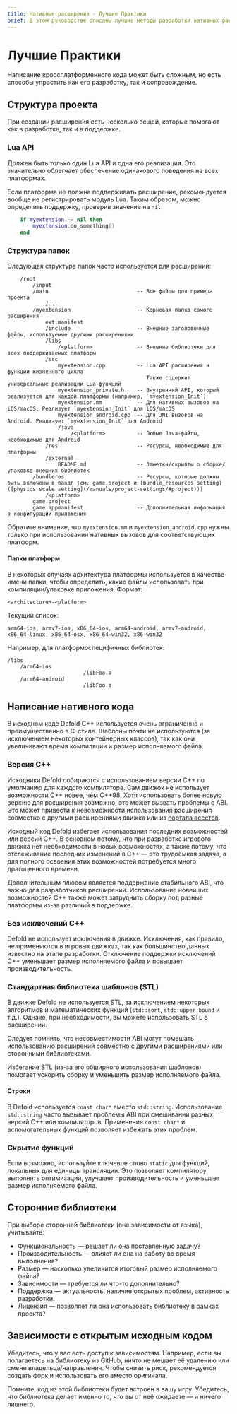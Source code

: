```yaml
---
title: Нативные расширения - Лучшие Практики
brief: В этом руководстве описаны лучшие методы разработки нативных расширений.
---
```


# Лучшие Практики

Написание кроссплатформенного кода может быть сложным, но есть способы упростить как его разработку, так и сопровождение.


## Структура проекта

При создании расширения есть несколько вещей, которые помогают как в разработке, так и в поддержке.

### Lua API

Должен быть только один Lua API и одна его реализация. Это значительно облегчает обеспечение одинакового поведения на всех платформах.

Если платформа не должна поддерживать расширение, рекомендуется вообще не регистрировать модуль Lua. Таким образом, можно определить поддержку, проверив значение на `nil`:

```lua
    if myextension ~= nil then
        myextension.do_something()
    end
```

### Структура папок

Следующая структура папок часто используется для расширений:

```
    /root
        /input
        /main                            -- Все файлы для примера проекта
            /...
        /myextension                     -- Корневая папка самого расширения
            ext.manifest
            /include                     -- Внешние заголовочные файлы, используемые другими расширениями
            /libs
                /<platform>              -- Внешние библиотеки для всех поддерживаемых платформ
            /src
                myextension.cpp          -- Lua API расширения и функции жизненного цикла
                                            Также содержит универсальные реализации Lua-функций
                myextension_private.h    -- Внутренний API, который реализуется для каждой платформы (например, `myextension_Init`)
                myextension.mm           -- Для нативных вызовов на iOS/macOS. Реализует `myextension_Init` для iOS/macOS
                myextension_android.cpp  -- Для JNI вызовов на Android. Реализует `myextension_Init` для Android
                /java
                    /<platform>          -- Любые Java-файлы, необходимые для Android
            /res                         -- Ресурсы, необходимые для платформы
            /external
                README.md                -- Заметки/скрипты о сборке/упаковке внешних библиотек
        /bundleres                       -- Ресурсы, которые должны быть включены в бандл (см. game.project и [bundle_resources setting]([physics scale setting](/manuals/project-settings/#project)))
            /<platform>
        game.project
        game.appmanifest                 -- Дополнительная информация о конфигурации приложения
```

Обратите внимание, что `myextension.mm` и `myextension_android.cpp` нужны только при использовании нативных вызовов для соответствующих платформ.

#### Папки платформ

В некоторых случаях архитектура платформы используется в качестве имени папки, чтобы определить, какие файлы использовать при компиляции/упаковке приложения. Формат:

    <architecture>-<platform>

Текущий список:

    arm64-ios, armv7-ios, x86_64-ios, arm64-android, armv7-android, x86_64-linux, x86_64-osx, x86_64-win32, x86-win32

Например, для платформоспецифичных библиотек:

    /libs
        /arm64-ios
                            /libFoo.a
        /arm64-android
                            /libFoo.a


## Написание нативного кода

В исходном коде Defold C++ используется очень ограниченно и преимущественно в C-стиле. Шаблоны почти не используются (за исключением некоторых контейнерных классов), так как они увеличивают время компиляции и размер исполняемого файла.

### Версия C++

Исходники Defold собираются с использованием версии C++ по умолчанию для каждого компилятора. Сам движок не использует возможности C++ новее, чем C++98. Хотя использовать более новую версию для расширения возможно, это может вызвать проблемы с ABI. Это может привести к невозможности использования расширения совместно с другими расширениями движка или из [портала ассетов](/assets).

Исходный код Defold избегает использования последних возможностей или версий C++. В основном потому, что при разработке игрового движка нет необходимости в новых возможностях, а также потому, что отслеживание последних изменений в C++ — это трудоёмкая задача, а для полного освоения этих возможностей потребуется много драгоценного времени.

Дополнительным плюсом является поддержание стабильного ABI, что важно для разработчиков расширений. Использование новейших возможностей C++ также может затруднить сборку под разные платформы из-за различий в поддержке.

### Без исключений C++

Defold не использует исключения в движке. Исключения, как правило, не применяются в игровых движках, так как большинство данных известно на этапе разработки. Отключение поддержки исключений C++ уменьшает размер исполняемого файла и повышает производительность.

### Стандартная библиотека шаблонов (STL)

В движке Defold не используется STL, за исключением некоторых алгоритмов и математических функций (`std::sort`, `std::upper_bound` и т.д.). Однако, при необходимости, вы можете использовать STL в расширении.

Следует помнить, что несовместимости ABI могут помешать использованию расширений совместно с другими расширениями или сторонними библиотеками.

Избегание STL (из-за его обширного использования шаблонов) помогает ускорить сборку и уменьшить размер исполняемого файла.

#### Строки

В Defold используется `const char*` вместо `std::string`. Использование `std::string` часто вызывает проблемы ABI при смешивании разных версий C++ или компиляторов. Применение `const char*` и вспомогательных функций позволяет избежать этих проблем.

### Скрытие функций

Если возможно, используйте ключевое слово `static` для функций, локальных для единицы трансляции. Это позволяет компилятору выполнять оптимизации, улучшает производительность и уменьшает размер исполняемого файла.

## Сторонние библиотеки

При выборе сторонней библиотеки (вне зависимости от языка), учитывайте:

* Функциональность — решает ли она поставленную задачу?
* Производительность — влияет ли она на работу во время выполнения?
* Размер — насколько увеличится итоговый размер исполняемого файла?
* Зависимости — требуется ли что-то дополнительно?
* Поддержка — актуальность, наличие открытых проблем, активность разработки.
* Лицензия — позволяет ли она использовать библиотеку в рамках проекта?


## Зависимости с открытым исходным кодом

Убедитесь, что у вас есть доступ к зависимостям. Например, если вы полагаетесь на библиотеку из GitHub, ничто не мешает её удалению или смене владельца/направления. Чтобы снизить риск, рекомендуется создать форк и использовать его вместо оригинала.

Помните, код из этой библиотеки будет встроен в вашу игру. Убедитесь, что библиотека делает именно то, что вы от неё ожидаете — и ничего лишнего.

